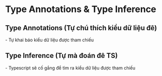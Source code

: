 # Type Annotations & Type Inference

## Type Annotations (Tự chú thích kiểu dữ liệu đê)

\- Tự khai báo kiểu dữ liệu được tham chiếu

## Type Inference (Tự mà đoán đê TS)

\- Typescript sẽ cố gắng để tìm ra kiểu dữ liệu được tham chiếu
